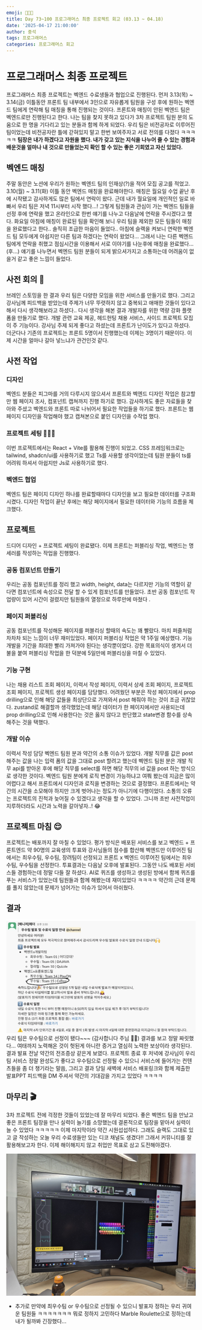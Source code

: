 ```yaml
---
emoji: 👨🏻‍💻
title: Day 73~100 프로그래머스 최종 프로젝트 회고 (03.13 ~ 04.18)
date: '2025-04-17 21:00:00'
author: 중석
tags: 프로그래머스
categories: 프로그래머스 회고
---
```


# 프로그래머스 최종 프로젝트

프로그래머스 최종 프로젝트는 벡엔드 수료생들과 협업으로 진행된다. 먼저 3.13(목) ~ 3.14(금) 이틀동안
프론트 팀 내부에서 3인으로 자유롭게 팀원을 구성 후에 원하는 벡엔드 팀에게 연락해 팀 매칭을 통해 진행되는 것이다.
프론트와 매칭이 안된 벡엔드 팀은 벡엔드로만 진행된다고 한다.
나는 팀을 찾지 못하고 있다가 3차 프로젝트 팀원 분의 도움으로 한 명을 기다리고 있는 분들과 함께 하게 되었다.
우리 팀은 비전공자로 이루어진 팀이었는데 비전공자란 틀에 갇혀있지 말고 한번 보여주자고 서로 전의를 다졌다 ㅋㅋㅋㅋㅋ
**팀장은 내가 하겠다고 자원을 했다. 내가 갖고 있는 지식을 나누어 줄 수 있는 경험과
배운것을 얼마나 내 것으로 만들었는지 확인 할 수 있는 좋은 기회였고 자신 있었다.**

## 벡엔드 매칭

주말 동안은 노션에 우리가 원하는 벡엔드 팀의 인재상(?)을 적어 모집 공고를 적었고.
3.10(월) ~ 3.11(화) 이틀 동안 벡엔드 매칭을 완료해야한다. 매칭은 월요일 수업 끝난 후에 시작됐고 감사하게도
많은 팀에서 연락이 왔다. 근데 내가 월요일에 개인적인 일로 바빠서 우리 팀은 저녁 11시부터 시작 했다...!
그렇게 팀원들과 관심이 가는 벡엔드 팀들을 선정 후에 연락을 했고 온라인으로 한번 얘기를 나누고
다음날에 연락을 주시겠다고 했다. 화요일 아침에 매칭이 완료된 팀을 확인해 보니 우리 팀을 제외한 모든
팀들이 매칭을 완료했다고 한다.. 솔직히 조급한 마음이 들었다.. 아침에 슬랙을 켜보니 연락한 벡엔드 팀 모두에게
아쉽지만 다른 팀과 하겠다는 연락이 왔었다... 그래서 나는 다른 벡엔드 팀에게 연락을 취했고
점심시간을 이용해서 서로 이야기를 나눈후에 매칭을 완료했다...(후...)
얘기를 나누면서 벡엔드 팀원 분들이 되게 밝으셔가지고 소통하는데 어려움이 없을거 같고 좋은 느낌이 들었다.

## 사전 회의 📝

브레인 스토밍을 한 결과 우리 팀은 다양한 모임을 위한 서비스를 만들기로 했다.
그리고 강사님께 피드백을 받았는데 주제가 너무 뚜렷하지 않고 중복되고 애매한 것들이 있다고 해서
다시 생각해보라고 하셨다.. 다시 생각을 해본 결과 개발자를 위한 역량 강화 플랫폼을 만들기로 했다.
개발 관련 교육 제공, 헤드헌팅 채용 서비스, 사이드 프로젝트 모집이 주 기능이다.
강사님 주제 되게 좋다고 하셨는데 프론트가 난이도가 있다고 하셨다. 더군다나 기존의 프로젝트는
프론트 5명이서 진행했는데 이제는 3명이기 때문이다. 이제 시간을 얼마나 갈아 넣느냐가 관건인것 같다.

## 사전 작업

### 디자인

벡엔드 분들은 피그마를 거의 다루시지 않으셔서 프론트와 벡엔드 디자인 작업은 참고할만 웹 페이지 조사,
컴포넌트 캡쳐까지 진행 하기로 했다. 감사하게도 좋은 자료들을 찾아와 주셨고 벡엔드와 프론트 따로 나뉘어서 필요한 작업들을 하기로 했다.
프론트는 웹페이지 디자인을 작업해야 했고 캡쳐본으로 붙인 디자인을 수작업 했다.

### 프로젝트 세팅 👨🏻‍💻

이번 프로젝트에서는 React + Vite를 활용해 진행이 되었고. CSS 프레임워크로는 tailwind, shadcn/ui를 사용하기로 했고
Ts를 사용할 생각이었는데 팀원 분들이 ts를 어려워 하셔서 아쉽지만 Js로 사용하기로 했다.

### 벡엔드 협업

벡엔드 팀은 페이지 디자인 하나를 완료할때마다 디자인을 보고 필요한 데이터를 구조화 시켰다.
디자인 작업이 끝난 후에는 해당 페이지에서 필요한 데이터와 기능의 흐름을 체크했다.

## 프로젝트

드디어 디자인 + 프로젝트 세팅이 완료됐다. 이제 프론트는 퍼블리싱 작업, 벡엔드는 명세러를 작성하는 작업을 진행했다.

### 공동 컴포넌트 만들기

우리는 공동 컴포넌트를 정리 했고 width, height, data는 다르지만 기능의 역할이 같다면 컴포넌트에
속성으로 전달 할 수 있게 컴포넌트를 만들었다. 초반 공동 컴포넌트 작업량이 있어 시간이 걸렸지만 팀원들의 열정으로
하루만에 마쳤다 .

### 페이지 퍼블리싱

공동 컴포넌트를 작성해둔 페이지를 퍼블리싱 할때의 속도는 꽤 빨랐다. 마치 퍼즐처럼 차차차 되는 느낌이
너무 재미있었다. 페이지 퍼블리싱 작업은 약 1주일 예상했다. 기능 개발을 기간을 최대한 빨리 가져가야 된다는 생각뿐이었다.
강한 목표의식이 생겨서 더 불을 붙여 퍼블리싱 작업을 한 덕분에 5일만에 퍼블리싱을 마칠 수 있었다.

### 기능 구현

나는 채용 리스트 조회 페이지, 이력서 작성 페이지, 이력서 상세 조회 페이지, 프로젝트 조회 페이지, 프로젝트 생성 페이지를 담당했다.
어려웠던 부분은 작성 페이지에서 prop drilling으로 인해 해당 값들을 최상단으로 가져와서 post 해줘야 하는 것이 조금 귀찮았다.
zustand로 해결할까 생각했었는데 해당 데이터가 한 페이지에서만 사용되는데 prop drilling으로 인해 사용한다는 것은
옳지 않다고 판단했고 state변경 함수를 상속 해주는 것을 택했다.

### 개발 이슈

이력서 작성 담당 벡엔드 팀원 분과 약간의 소통 이슈가 있었다. 개발 직무를 값은 post 해주는 값을
나는 입력 폼의 값을 그대로 post 할려고 했는데 벡엔드 팀원 분은 개발 직무 api를 받아온 후에
해당 직무를 select를 하면 해당 직무의 id 값을 post 하는 방식으로 생각한 것이다.
벡엔드 팀원 분에게 로직 변경이 가능하냐고 여쭤 봤는데 지금은 많이 어렵다고 해서
프론트에서 디자인과 로직을 변경하는 것으로 결정했다. 프론트에서는 약간의 시간을 소모해야 하지만 크게 벗어나는 정도가 아니기에 다행이었다.
소통의 오류는 프로젝트의 진척과 늦어질 수 있겠다고 생각을 할 수 있었다. 그니까 초반 사전작업이 지루하더라도 시간과 노력을 갈아넣자..! 😂

## 프로젝트 마침 😌

프로젝트는 배포까지 잘 마칠 수 있었다. 평가 방식은 배포된 서비스를 보고 벡엔드 + 프론트엔드 약 90명의 교육생의 투표와 강사님들의 점수를
합산해 벡엔드만 이루어진 팀에서는 최우수팀, 우수팀, 장려팀이 선정되고 프론트 x 벡엔드 이루어진 팀에서는 최우수팀, 우수팀을 선정한다.
투표결과는 다음날 오후에 발표된다. 그동안 나도 배포된 서비스들 경험하는데 정말 다들 잘 하셨다.
AI로 퀴즈를 생성하고 생성된 방에서 함께 퀴즈를 푸는 서비스가 있었는데
팀원들과 함께 해봤는데 재미있었다 ㅋㅋㅋㅋ 약간의 근데 문제를 풀지 않았는데 문제가 넘어가는 이슈가 있어서 아쉬웠다.

## 결과

![](../../assets/programmers/Day73to100_image/RunnerUp.png)
우리 팀은 우수팀으로 선정이 됐다~~~ (감사합니다 주님 🙏🙏) 결과를 보고 정말 짜릿했다... 여태까지 노력해온 것이 헛된게 아니란
증거고 열심히 노력한 보상이라 생각된다. 결과 발표 전날 약간의 전조증상 같은게 보였다.
프로젝트 종료 후 저녁에 강사님이 우리팀 서비스 정말 완성도가 좋다고 우수팀으로 선정될 수 있으니 서비스에 들어가는 컨텐츠들을 좀 더 챙기라는 말씀,
그리고 결과 당일 새벽에 서비스 배포링크와 함께 제출한 발표PPT 피드백을 DM 주셔서 약간의 기대감을 가지고 있었다 ㅋㅋㅋㅋ

## 마무리 🎬

3차 프로젝트 전에 걱정한 것들이 있었는데 잘 마무리 되었다. 좋은 벡엔드 팀을 만났고 좋은 프론트 팀장을 만나 실력이 늘기를 소망했는데
결론적으로 팀장을 맡아서 실력이 늘 수 있었다 ㅋㅋㅋㅋㅋ 이제 마지막이라 약간 시원섭섭하다.
그래도 슬랙도 그대로 있고 글 작성하는 오늘 우리 수료생들만 있는 디코 채널도 생겼다!!
그래서 커뮤니티를 잘 활용해보고자 한다. 이제 해이해지지 않고 취업만 목표로 삼고 도전해야겠다.

![](../../assets/programmers/Day73to100_image/Marble%20Roulette.jpeg)

- 추가로 만약에 최우수팀 or 우수팀으로 선정될 수 있으니 발표자 정하는 우리 귀여운 팀원들 ㅋㅋㅋㅋㅋㅋㅋ
  뭐로 정하지 고민하다 Marble Roulette으로 정하는데 내가 될까봐 긴장했다...

```toc

```
